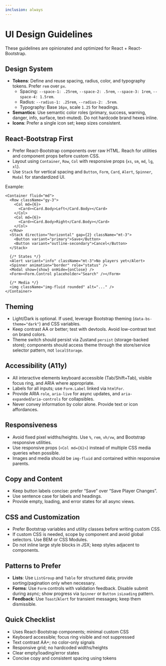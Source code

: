 ```yaml
---
inclusion: always
---
```


# UI Design Guidelines

These guidelines are opinionated and optimized for React + React-Bootstrap.

## Design System

- **Tokens**: Define and reuse spacing, radius, color, and typography tokens. Prefer `rem` over `px`.
  - Spacing: `--space-1: .25rem`, `--space-2: .5rem`, `--space-3: 1rem`, `--space-4: 1.5rem`.
  - Radius: `--radius-1: .25rem`, `--radius-2: .5rem`.
  - Typography: Base `16px`, scale `1.25` for headings.
- **Semantics**: Use semantic color roles (primary, success, warning, danger, info, surface, text-muted). Do not hardcode brand hexes inline.
- **Icons**: Prefer a single icon set; keep sizes consistent.

## React-Bootstrap First

- Prefer React-Bootstrap components over raw HTML. Reach for utilities and component props before custom CSS.
- Layout using `Container`, `Row`, `Col` with responsive props (`xs`, `sm`, `md`, `lg`, `xl`).
- Use `Stack` for vertical spacing and `Button`, `Form`, `Card`, `Alert`, `Spinner`, `Modal` for standardized UI.

Example:

```tsx
<Container fluid="md">
  <Row className="gy-3">
    <Col md={6}>
      <Card><Card.Body>Left</Card.Body></Card>
    </Col>
    <Col md={6}>
      <Card><Card.Body>Right</Card.Body></Card>
    </Col>
  </Row>
  <Stack direction="horizontal" gap={2} className="mt-3">
    <Button variant="primary">Save</Button>
    <Button variant="outline-secondary">Cancel</Button>
  </Stack>
  
  {/* States */}
  <Alert variant="info" className="mt-3">No players yet</Alert>
  <Spinner animation="border" role="status" />
  <Modal show={show} onHide={onClose} />
  <Form><Form.Control placeholder="Search" /></Form>
  
  {/* Media */}
  <img className="img-fluid rounded" alt="..." />
</Container>
```

## Theming

- Light/Dark is optional. If used, leverage Bootstrap theming (`data-bs-theme="dark"`) and CSS variables.
- Keep contrast AA or better; test with devtools. Avoid low-contrast text on brand colors.
- Theme switch should persist via Zustand `persist` (storage-backed store); components should access theme through the store/service selector pattern, not `localStorage`.

## Accessibility (A11y)

- All interactive elements keyboard accessible (Tab/Shift+Tab), visible focus ring, and ARIA where appropriate.
- Labels for all inputs; use `Form.Label` linked via `htmlFor`.
- Provide ARIA `role`, `aria-live` for async updates, and `aria-expanded`/`aria-controls` for collapsibles.
- Never convey information by color alone. Provide text or icon affordances.

## Responsiveness

- Avoid fixed pixel widths/heights. Use `%`, `rem`, `vh/vw`, and Bootstrap responsive utilities.
- Use responsive props (`<Col md={6}>`) instead of multiple CSS media queries when possible.
- Images and media should be `img-fluid` and contained within responsive parents.

## Copy and Content

- Keep button labels concise: prefer “Save” over “Save Player Changes”.
- Use sentence case for labels and headings.
- Provide empty, loading, and error states for all async views.

## CSS and Customization

- Prefer Bootstrap variables and utility classes before writing custom CSS.
- If custom CSS is needed, scope by component and avoid global selectors. Use BEM or CSS Modules.
- Do not inline large style blocks in JSX; keep styles adjacent to components.

## Patterns to Prefer

- **Lists**: Use `ListGroup` and `Table` for structured data; provide sorting/pagination only when necessary.
- **Forms**: Use `Form` controls with validation feedback. Disable submit during async; show progress via `Spinner` or `Button` `isLoading` pattern.
- **Feedback**: Use `Toast`/`Alert` for transient messages; keep them dismissible.

## Quick Checklist

- Uses React-Bootstrap components; minimal custom CSS
- Keyboard accessible; focus ring visible and not suppressed
- Text contrast AA+; no color-only signals
- Responsive grid; no hardcoded widths/heights
- Clear empty/loading/error states
- Concise copy and consistent spacing using tokens